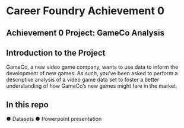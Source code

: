 # Career Foundry Achievement 0
## Achievement 0 Project: GameCo Analysis

## Introduction to the Project
GameCo, a new video game company,  wants to use data to inform the development of new games. As such, you’ve been asked to perform a descriptive analysis of a video game data set to foster a better understanding of how GameCo’s new games might fare in the market.

## In this repo
● Datasets
● Powerpoint presentation
